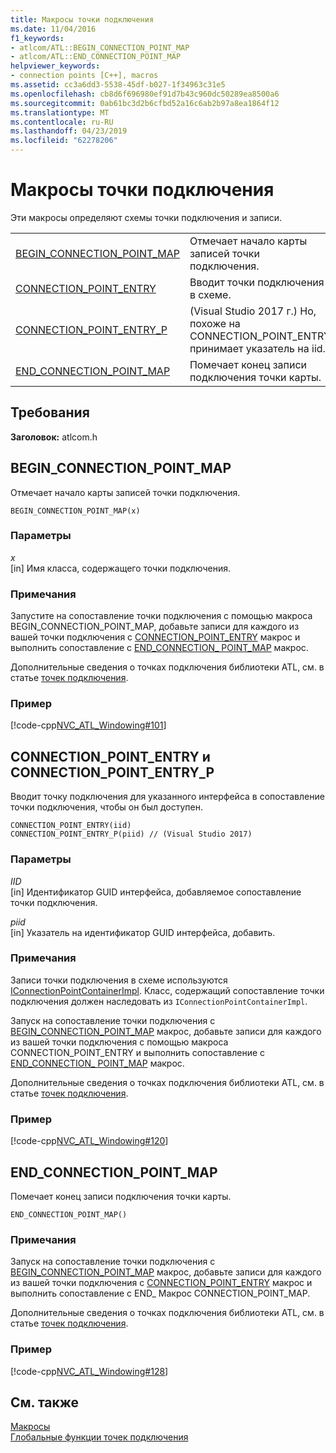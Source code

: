 ```yaml
---
title: Макросы точки подключения
ms.date: 11/04/2016
f1_keywords:
- atlcom/ATL::BEGIN_CONNECTION_POINT_MAP
- atlcom/ATL::END_CONNECTION_POINT_MAP
helpviewer_keywords:
- connection points [C++], macros
ms.assetid: cc3a6dd3-5538-45df-b027-1f34963c31e5
ms.openlocfilehash: cb8d6f696980ef91d7b43c960dc50289ea8500a6
ms.sourcegitcommit: 0ab61bc3d2b6cfbd52a16c6ab2b97a8ea1864f12
ms.translationtype: MT
ms.contentlocale: ru-RU
ms.lasthandoff: 04/23/2019
ms.locfileid: "62278206"
---
```

# <a name="connection-point-macros"></a>Макросы точки подключения

Эти макросы определяют схемы точки подключения и записи.

|||
|-|-|
|[BEGIN_CONNECTION_POINT_MAP](#begin_connection_point_map)|Отмечает начало карты записей точки подключения.|
|[CONNECTION_POINT_ENTRY](#connection_point_entry)|Вводит точки подключения в схеме.|
|[CONNECTION_POINT_ENTRY_P](#connection_point_entry)| (Visual Studio 2017 г.) Но, похоже на CONNECTION_POINT_ENTRY принимает указатель на iid.|
|[END_CONNECTION_POINT_MAP](#end_connection_point_map)|Помечает конец записи подключения точки карты.|

## <a name="requirements"></a>Требования

**Заголовок:** atlcom.h

##  <a name="begin_connection_point_map"></a>  BEGIN_CONNECTION_POINT_MAP

Отмечает начало карты записей точки подключения.

```
BEGIN_CONNECTION_POINT_MAP(x)
```

### <a name="parameters"></a>Параметры

*x*<br/>
[in] Имя класса, содержащего точки подключения.

### <a name="remarks"></a>Примечания

Запустите на сопоставление точки подключения с помощью макроса BEGIN_CONNECTION_POINT_MAP, добавьте записи для каждого из вашей точки подключения с [CONNECTION_POINT_ENTRY](#connection_point_entry) макрос и выполнить сопоставление с [END_CONNECTION_ POINT_MAP](#end_connection_point_map) макрос.

Дополнительные сведения о точках подключения библиотеки ATL, см. в статье [точек подключения](../../atl/atl-connection-points.md).

### <a name="example"></a>Пример

[!code-cpp[NVC_ATL_Windowing#101](../../atl/codesnippet/cpp/connection-point-macros_1.h)]

##  <a name="connection_point_entry"></a>  CONNECTION_POINT_ENTRY и CONNECTION_POINT_ENTRY_P

Вводит точку подключения для указанного интерфейса в сопоставление точки подключения, чтобы он был доступен.

```
CONNECTION_POINT_ENTRY(iid)
CONNECTION_POINT_ENTRY_P(piid) // (Visual Studio 2017)
```

### <a name="parameters"></a>Параметры

*IID*<br/>
[in] Идентификатор GUID интерфейса, добавляемое сопоставление точки подключения.

*piid*<br/>
[in] Указатель на идентификатор GUID интерфейса, добавить.

### <a name="remarks"></a>Примечания

Записи точки подключения в схеме используются [IConnectionPointContainerImpl](../../atl/reference/iconnectionpointcontainerimpl-class.md). Класс, содержащий сопоставление точки подключения должен наследовать из `IConnectionPointContainerImpl`.

Запуск на сопоставление точки подключения с [BEGIN_CONNECTION_POINT_MAP](#begin_connection_point_map) макрос, добавьте записи для каждого из вашей точки подключения с помощью макроса CONNECTION_POINT_ENTRY и выполнить сопоставление с [END_CONNECTION_ POINT_MAP](#end_connection_point_map) макрос.

Дополнительные сведения о точках подключения библиотеки ATL, см. в статье [точек подключения](../../atl/atl-connection-points.md).

### <a name="example"></a>Пример

[!code-cpp[NVC_ATL_Windowing#120](../../atl/codesnippet/cpp/connection-point-macros_2.h)]

##  <a name="end_connection_point_map"></a>  END_CONNECTION_POINT_MAP

Помечает конец записи подключения точки карты.

```
END_CONNECTION_POINT_MAP()
```

### <a name="remarks"></a>Примечания

Запуск на сопоставление точки подключения с [BEGIN_CONNECTION_POINT_MAP](#begin_connection_point_map) макрос, добавьте записи для каждого из вашей точки подключения с [CONNECTION_POINT_ENTRY](#connection_point_entry) макрос и выполнить сопоставление с END_ Макрос CONNECTION_POINT_MAP.

Дополнительные сведения о точках подключения библиотеки ATL, см. в статье [точек подключения](../../atl/atl-connection-points.md).

### <a name="example"></a>Пример

[!code-cpp[NVC_ATL_Windowing#128](../../atl/codesnippet/cpp/connection-point-macros_3.h)]

## <a name="see-also"></a>См. также

[Макросы](../../atl/reference/atl-macros.md)<br/>
[Глобальные функции точек подключения](../../atl/reference/connection-point-global-functions.md)
